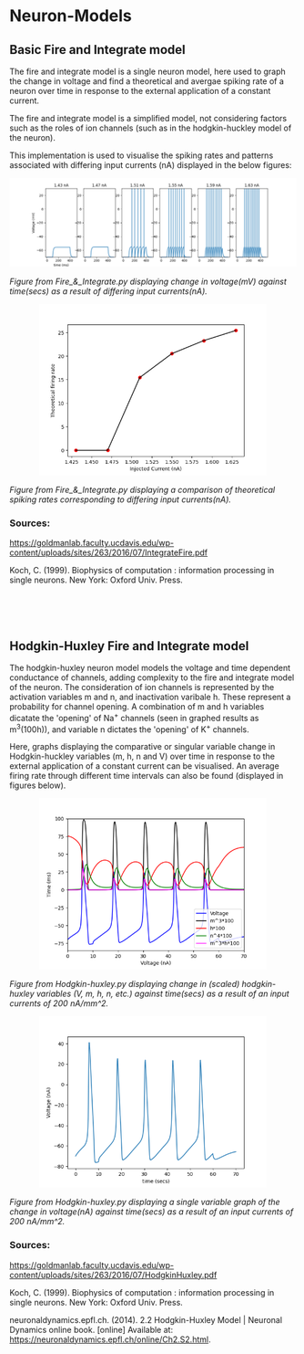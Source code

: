 # Neuron-Models

## Basic Fire and Integrate model
The fire and integrate model is a single neuron model, here used to graph the change in voltage and find a theoretical and avergae spiking rate of a neuron over time in response to the external application of a constant current. 

The fire and integrate model is a simplified model, not considering factors such as the roles of ion channels (such as in the hodgkin-huckley model of the neuron).

This implementation is used to visualise the spiking rates and patterns associated with differing input currents (nA) displayed in the below figures:
<p align="center">
  <img src="https://github.com/EvaWXHenderson/Neuron-Models/blob/main/images/fire%26integrate-1.png" width="800" alt="Spiking Graphs">
</p>
<p>
  <em> Figure from Fire_&_Integrate.py displaying change in voltage(mV) against time(secs) as a result of differing input currents(nA).</em>
</p>

<p align="center">
  <img src="https://github.com/EvaWXHenderson/Neuron-Models/blob/main/images/Figure_2.png" width="400" alt="Theoretical Spiking">
</p>
<p>
  <em> Figure from Fire_&_Integrate.py displaying a comparison of theoretical spiking rates corresponding to differing input currents(nA).</em>
</p>

### Sources:
https://goldmanlab.faculty.ucdavis.edu/wp-content/uploads/sites/263/2016/07/IntegrateFire.pdf

Koch, C. (1999). Biophysics of computation : information processing in single neurons. New York: Oxford Univ. Press.

<br />
<br />
<br />

## Hodgkin-Huxley Fire and Integrate model
The hodgkin-huxley neuron model models the voltage and time dependent conductance of channels, adding complexity to the fire and integrate model of the neuron. The consideration of ion channels is represented by the activation variables m and n, and inactivation varibale h. These represent a probability for channel opening.
A combination of m and h variables dicatate the 'opening' of Na<sup>+</sup> channels (seen in graphed results as m<sup>3</sup>(100h)), and variable n dictates the 'opening' of K<sup>+</sup> channels.

Here, graphs displaying the comparative or singular variable change in Hodgkin-huckley variables (m, h, n and V) over time in response to the external application of a constant current can be visualised. An average firing rate through different time intervals can also be found (displayed in figures below).

<p align="center">
  <img src="https://github.com/EvaWXHenderson/Neuron-Models/blob/main/images/Figure_1.png" width="400" alt="Theoretical Spiking">
</p>
<p>
  <em> Figure from Hodgkin-huxley.py displaying change in (scaled) hodgkin-huxley variables (V, m, h, n, etc.) against time(secs) as a result of an input currents of 200 nA/mm^2.</em>
</p>

<p align="center">
  <img src="https://github.com/EvaWXHenderson/Neuron-Models/blob/main/images/Figure_3.png" width="400" alt="Theoretical Spiking">
</p>
<p>
  <em> Figure from Hodgkin-huxley.py displaying a single variable graph of the change in voltage(nA) against time(secs) as a result of an input currents of 200 nA/mm^2.</em>
</p>

### Sources:
https://goldmanlab.faculty.ucdavis.edu/wp-content/uploads/sites/263/2016/07/HodgkinHuxley.pdf

Koch, C. (1999). Biophysics of computation : information processing in single neurons. New York: Oxford Univ. Press.

neuronaldynamics.epfl.ch. (2014). 2.2 Hodgkin-Huxley Model | Neuronal Dynamics online book. [online] Available at: https://neuronaldynamics.epfl.ch/online/Ch2.S2.html.
